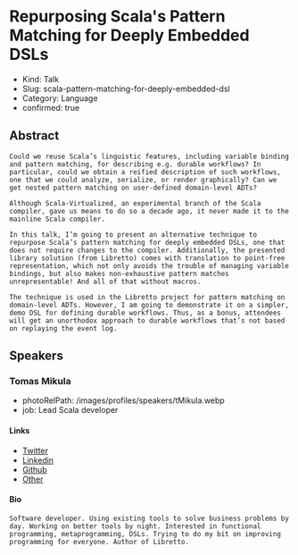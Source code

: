 # Repurposing Scala's Pattern Matching for Deeply Embedded DSLs

- Kind: Talk
- Slug: scala-pattern-matching-for-deeply-embedded-dsl
- Category: Language
- confirmed: true

## Abstract

```
Could we reuse Scala’s linguistic features, including variable binding and pattern matching, for describing e.g. durable workflows? In particular, could we obtain a reified description of such workflows, one that we could analyze, serialize, or render graphically? Can we get nested pattern matching on user-defined domain-level ADTs?

Although Scala-Virtualized, an experimental branch of the Scala compiler, gave us means to do so a decade ago, it never made it to the mainline Scala compiler.

In this talk, I’m going to present an alternative technique to repurpose Scala’s pattern matching for deeply embedded DSLs, one that does not require changes to the compiler. Additionally, the presented library solution (from Libretto) comes with translation to point-free representation, which not only avoids the trouble of managing variable bindings, but also makes non-exhaustive pattern matches unrepresentable! And all of that without macros.

The technique is used in the Libretto project for pattern matching on domain-level ADTs. However, I am going to demonstrate it on a simpler, demo DSL for defining durable workflows. Thus, as a bonus, attendees will get an unorthodox approach to durable workflows that’s not based on replaying the event log.
```

## Speakers

### Tomas Mikula

- photoRelPath: /images/profiles/speakers/tMikula.webp
- job: Lead Scala developer

#### Links

- [Twitter](https://twitter.com/tomas_mikula)
- [Linkedin](https://www.linkedin.com/in/tomasmikula)
- [Github](https://github.com/TomasMikula)
- [Other](https://continuously.dev)

#### Bio

```
Software developer. Using existing tools to solve business problems by day. Working on better tools by night. Interested in functional programming, metaprogramming, DSLs. Trying to do my bit on improving programming for everyone. Author of Libretto.
```
